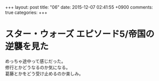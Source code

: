 +++
layout: post
title: "06"
date: 2015-12-07 02:41:55 +0900
comments: true
categories: 
+++

スター・ウォーズ エピソード5/帝国の逆襲を見た
===
めっちゃ途中って感じだった。  
修行とかどうなるのか気になる。  
葛藤とかをどう受け止めるのか楽しみ。

